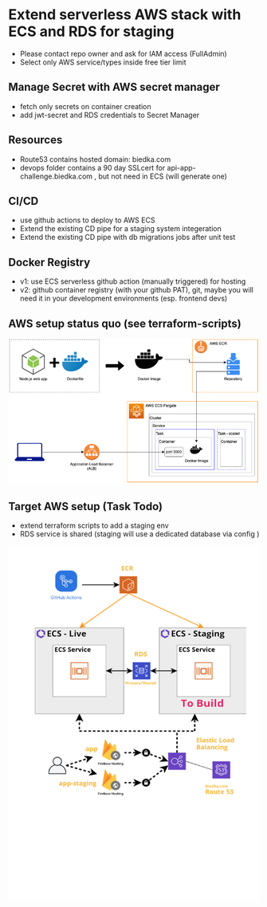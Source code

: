 # Extend serverless AWS stack with ECS and RDS for staging 
- Please contact repo owner and ask for IAM access (FullAdmin)
- Select only AWS service/types inside free tier limit
 


## Manage Secret with AWS secret manager 
- fetch only secrets on container creation 
- add jwt-secret and RDS credentials to Secret Manager

## Resources
- Route53 contains hosted domain: biedka.com 
- devops folder contains a 90 day SSLcert for api-app-challenge.biedka.com , but not need in ECS (will generate one)

## CI/CD
- use github actions to deploy to AWS ECS 
- Extend the existing CD pipe for a staging system integeration  
- Extend the existing CD pipe with db migrations jobs after unit test

## Docker Registry 
- v1:  use ECS serverless github action (manually triggered) for hosting
- v2:  github container registry (with your github PAT), git, maybe you will need it in your development environments (esp. frontend devs)

## AWS setup status quo (see terraform-scripts) 

![](aws-setup.png)

## Target AWS setup  (Task Todo)
- extend terraform scripts to add a staging env 
- RDS service is shared (staging will use a dedicated database via config )


![](Target-SetupAWS.png)